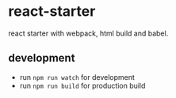 # react-starter
react starter with webpack, html build and babel.

## development 
- run ``npm run watch`` for development
- run ``npm run build`` for production build
